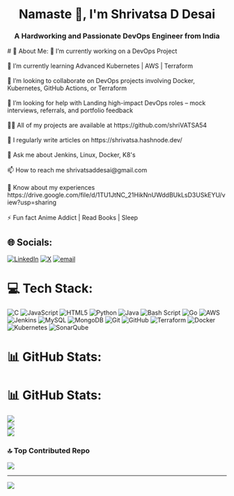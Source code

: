 <h1 align="center">Namaste 🙏, I'm Shrivatsa D Desai</h1>
<h3 align="center">A Hardworking and Passionate DevOps Engineer from India</h3>
# 💫 About Me:
🔭 I’m currently working on a DevOps Project<br><br>🌱 I’m currently learning Advanced Kubernetes | AWS | Terraform<br><br>👯 I’m looking to collaborate on DevOps projects involving Docker, Kubernetes, GitHub Actions, or Terraform<br><br>🤝 I’m looking for help with Landing high-impact DevOps roles – mock interviews, referrals, and portfolio feedback<br><br>👨‍💻 All of my projects are available at https://github.com/shriVATSA54<br><br>📝 I regularly write articles on https://shrivatsa.hashnode.dev/<br><br>💬 Ask me about Jenkins, Linux, Docker, K8's<br><br>📫 How to reach me shrivatsaddesai@gmail.com<br><br>📄 Know about my experiences https://drive.google.com/file/d/1TU1JtNC_21HikNnUWddBUkLsD3USkEYU/view?usp=sharing<br><br>⚡ Fun fact Anime Addict | Read Books | Sleep


## 🌐 Socials:
[![LinkedIn](https://img.shields.io/badge/LinkedIn-%230077B5.svg?logo=linkedin&logoColor=white)](https://linkedin.com/in/shrivatsa-desai) [![X](https://img.shields.io/badge/X-black.svg?logo=X&logoColor=white)](https://x.com/SHRIvatsa_desai) [![email](https://img.shields.io/badge/Email-D14836?logo=gmail&logoColor=white)](mailto:shrivatsaddesai@gmail.com) 

# 💻 Tech Stack:
![C](https://img.shields.io/badge/c-%2300599C.svg?style=for-the-badge&logo=c&logoColor=white) ![JavaScript](https://img.shields.io/badge/javascript-%23323330.svg?style=for-the-badge&logo=javascript&logoColor=%23F7DF1E) ![HTML5](https://img.shields.io/badge/html5-%23E34F26.svg?style=for-the-badge&logo=html5&logoColor=white) ![Python](https://img.shields.io/badge/python-3670A0?style=for-the-badge&logo=python&logoColor=ffdd54) ![Java](https://img.shields.io/badge/java-%23ED8B00.svg?style=for-the-badge&logo=openjdk&logoColor=white) ![Bash Script](https://img.shields.io/badge/bash_script-%23121011.svg?style=for-the-badge&logo=gnu-bash&logoColor=white) ![Go](https://img.shields.io/badge/go-%2300ADD8.svg?style=for-the-badge&logo=go&logoColor=white) ![AWS](https://img.shields.io/badge/AWS-%23FF9900.svg?style=for-the-badge&logo=amazon-aws&logoColor=white) ![Jenkins](https://img.shields.io/badge/jenkins-%232C5263.svg?style=for-the-badge&logo=jenkins&logoColor=white) ![MySQL](https://img.shields.io/badge/mysql-4479A1.svg?style=for-the-badge&logo=mysql&logoColor=white) ![MongoDB](https://img.shields.io/badge/MongoDB-%234ea94b.svg?style=for-the-badge&logo=mongodb&logoColor=white) ![Git](https://img.shields.io/badge/git-%23F05033.svg?style=for-the-badge&logo=git&logoColor=white) ![GitHub](https://img.shields.io/badge/github-%23121011.svg?style=for-the-badge&logo=github&logoColor=white) ![Terraform](https://img.shields.io/badge/terraform-%235835CC.svg?style=for-the-badge&logo=terraform&logoColor=white) ![Docker](https://img.shields.io/badge/docker-%230db7ed.svg?style=for-the-badge&logo=docker&logoColor=white) ![Kubernetes](https://img.shields.io/badge/kubernetes-%23326ce5.svg?style=for-the-badge&logo=kubernetes&logoColor=white) ![SonarQube](https://img.shields.io/badge/SonarQube-black?style=for-the-badge&logo=sonarqube&logoColor=4E9BCD)
# 📊 GitHub Stats:
# 📊 GitHub Stats:
![](https://github-readme-stats.vercel.app/api?username=shriVATSA54&theme=vue-dark&hide_border=false&include_all_commits=true)<br/>
![](https://nirzak-streak-stats.vercel.app/?user=shriVATSA54&theme=vue-dark&hide_border=false)<br/>
![](https://github-readme-stats.vercel.app/api/top-langs/?username=shriVATSA54&theme=vue-dark&hide_border=false&layout=compact)


### 🔝 Top Contributed Repo
![](https://github-contributor-stats.vercel.app/api?username=shriVATSA54&limit=5&theme=gruvbox_light&combine_all_yearly_contributions=true)

---
[![](https://visitcount.itsvg.in/api?id=shrivatsa54&icon=2&color=9)](https://visitcount.itsvg.in)

